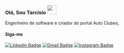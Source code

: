 ### Olá, Sou Tarcísio <img src="https://media.giphy.com/media/hvRJCLFzcasrR4ia7z/giphy.gif" width="30" >

Engenheiro de software e criador do portal Auto Clubes, 


#### Siga-me

[![Linkedin Badge](https://img.shields.io/badge/-Linkedin-blue?style=flat-square&logo=Linkedin&logoColor=white&link=https://www.linkedin.com/in/tarc%C3%ADsio-angelo-silva-94b11024/)](https://www.linkedin.com/in/tarc%C3%ADsio-angelo-silva-94b11024/) 
[![Gmail Badge](https://img.shields.io/badge/-Gmail-c14438?style=flat-square&logo=Gmail&logoColor=white&link=mailto:tarcisio.angelo@gmail.com)](mailto:tarcisio.angelo@gmail.com)
[![Instagram Badge](https://img.shields.io/badge/-Instagram-purple?style=flat-square&logo=Instagram&logoColor=white&link=https://www.instagram.com/tarcisioangelo/)](https://www.instagram.com/tarcisioangelo/)
